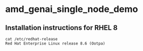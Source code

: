 # amd_genai_single_node_demo

## Installation instructions for RHEL 8 
```
cat /etc/redhat-release
Red Hat Enterprise Linux release 8.6 (Ootpa)
```
